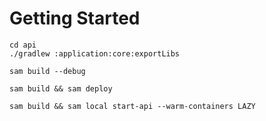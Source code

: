 # Getting Started

```shell
cd api
./gradlew :application:core:exportLibs
```

```shell
sam build --debug
```

```shell
sam build && sam deploy
```

```shell
sam build && sam local start-api --warm-containers LAZY
```
